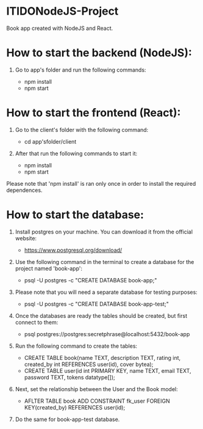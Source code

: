 # ITIDONodeJS-Project

Book app created with NodeJS and React.

# How to start the backend (NodeJS):

1. Go to app's folder and run the following commands:
    
    - npm install
    - npm start

# How to start the frontend (React):

1. Go to the client's folder with the following command:

    - cd app'sfolder/client

2. After that run the following commands to start it:

    - npm install
    - npm start

Please note that 'npm install' is ran only once in order to install the required dependences.

# How to start the database:

1. Install postgres on your machine. You can download it from the official website:

    - https://www.postgresql.org/download/

2. Use the following command in the terminal to create a database for the project named 'book-app':

    - psql -U postgres -c "CREATE DATABASE book-app;"

3. Please note that you will need a separate database for testing purposes:

    - psql -U postgres -c "CREATE DATABASE book-app-test;"

4. Once the databases are ready the tables should be created, but first connect to them:

    - psql postgres://postgres:secretphrase@localhost:5432/book-app

5. Run the following command to create the tables:

    - CREATE TABLE book(name TEXT, description TEXT, rating int, created_by int REFERENCES user(id), cover bytea);
    - CREATE TABLE user(id int PRIMARY KEY, name TEXT, email TEXT, password TEXT, tokens datatype[]);

6. Next, set the relationship between the User and the Book model:

    - AFLTER TABLE book ADD CONSTRAINT fk_user FOREIGN KEY(created_by) REFERENCES user(id);

7. Do the same for book-app-test database.
